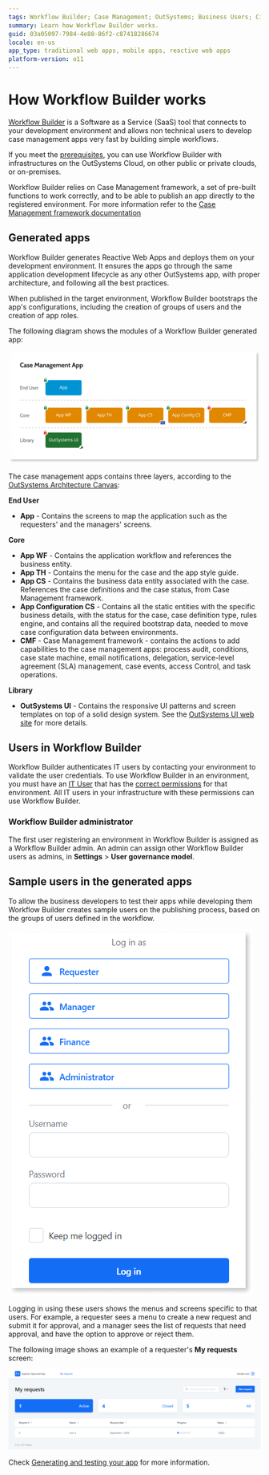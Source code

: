 ```yaml
---
tags: Workflow Builder; Case Management; OutSystems; Business Users; Citizen Developers; Citizen Dev; Workflow
summary: Learn how Workflow Builder works.
guid: 03a05097-7984-4e88-86f2-c87418286674
locale: en-us
app_type: traditional web apps, mobile apps, reactive web apps
platform-version: o11
---
```


# How Workflow Builder works

[Workflow Builder](http://workflowbuilder.outsystems.com/) is a Software as a Service (SaaS) tool that connects to your development environment and allows non technical users to develop case management apps very fast by building simple workflows.

If you meet the [prerequisites](how-setup.md#prerequisites), you can use Workflow Builder with infrastructures on the OutSystems Cloud, on other public or private clouds, or on-premises.

Workflow Builder relies on Case Management framework, a set of pre-built functions to work correctly, and to be able to publish an app directly to the registered environment. For more information refer to the [Case Management framework documentation](../case-management-framework/intro.md)

## Generated apps

Workflow Builder generates Reactive Web Apps and deploys them on your development environment. It ensures the apps go through the same application development lifecycle as any other OutSystems app, with proper architecture, and following all the best practices.

When published in the target environment, Workflow Builder bootstraps the app's configurations, including the creation of groups of users and the creation of app roles.

The following diagram shows the modules of a Workflow Builder generated app:

![Case Management app structure](images/wfb-case-manag-app.png)

The case management apps contains three layers, according to the [OutSystems Architecture Canvas](https://success.outsystems.com/Support/Enterprise_Customers/Maintenance_and_Operations/Designing_the_Architecture_of_Your_OutSystems_Applications/The_Architecture_Canvas):

**End User**

* **App** - Contains the screens to map the application such as the requesters' and the managers' screens.

**Core**

* **App WF** - Contains the application workflow and references the business entity.
* **App TH** - Contains the menu for the case and the app style guide.
* **App CS** - Contains the business data entity associated with the case. References the case definitions and the case status, from Case Management framework.
* **App Configuration CS** - Contains all the static entities with the specific business details, with the status for the case, case definition type, rules engine, and contains all the required bootstrap data, needed to move case configuration data between environments.
* **CMF** - Case Management framework - contains the actions to add capabilities to the case management apps: process audit, conditions, case state machine, email notifications, delegation, service-level agreement (SLA) management, case events, access Control, and task operations.

**Library**

* **OutSystems UI** - Contains the responsive UI patterns and screen templates on top of a solid design system. See the [OutSystems UI web site](https://www.outsystems.com/outsystemsuiwebsite/) for more details.

## Users in Workflow Builder

Workflow Builder authenticates IT users by contacting your environment to validate the user credentials.
To use Workflow Builder in an environment, you must have an [IT User](../../../managing-the-applications-lifecycle/manage-it-teams/intro.md) that has the [correct permissions](how-setup.md#your-user) for that environment.
All IT users in your infrastructure with these permissions can use Workflow Builder.

### Workflow Builder administrator

The first user registering an environment in Workflow Builder is assigned as a Workflow Builder admin.
An admin can assign other Workflow Builder users as admins, in **Settings** > **User governance model**.

## Sample users in the generated apps

To allow the business developers to test their apps while developing them Workflow Builder creates sample users on the publishing process, based on the groups of users defined in the workflow.

![Example of sample users for testing your apps](images/wfb-sample-users.png)

Logging in using these users shows the menus and screens specific to that users. For example, a requester sees a menu to create a new request and submit it for approval, and a manager sees the list of requests that need approval, and have the option to approve or reject them.

The following image shows an example of a requester's **My requests** screen:

![Requester's sample screen](images/wfb-sample-screen-requester.png)

Check [Generating and testing your app](publish-test.md) for more information.
